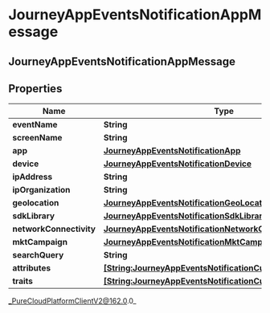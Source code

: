 # JourneyAppEventsNotificationAppMessage

## JourneyAppEventsNotificationAppMessage

## Properties

|Name | Type | Description | Notes|
|------------ | ------------- | ------------- | -------------|
| **eventName** | **String** |  | [optional] |
| **screenName** | **String** |  | [optional] |
| **app** | [**JourneyAppEventsNotificationApp**](JourneyAppEventsNotificationApp) |  | [optional] |
| **device** | [**JourneyAppEventsNotificationDevice**](JourneyAppEventsNotificationDevice) |  | [optional] |
| **ipAddress** | **String** |  | [optional] |
| **ipOrganization** | **String** |  | [optional] |
| **geolocation** | [**JourneyAppEventsNotificationGeoLocation**](JourneyAppEventsNotificationGeoLocation) |  | [optional] |
| **sdkLibrary** | [**JourneyAppEventsNotificationSdkLibrary**](JourneyAppEventsNotificationSdkLibrary) |  | [optional] |
| **networkConnectivity** | [**JourneyAppEventsNotificationNetworkConnectivity**](JourneyAppEventsNotificationNetworkConnectivity) |  | [optional] |
| **mktCampaign** | [**JourneyAppEventsNotificationMktCampaign**](JourneyAppEventsNotificationMktCampaign) |  | [optional] |
| **searchQuery** | **String** |  | [optional] |
| **attributes** | [**[String:JourneyAppEventsNotificationCustomEventAttribute]**](JourneyAppEventsNotificationCustomEventAttribute) |  | [optional] |
| **traits** | [**[String:JourneyAppEventsNotificationCustomEventAttribute]**](JourneyAppEventsNotificationCustomEventAttribute) |  | [optional] |



_PureCloudPlatformClientV2@162.0.0_
